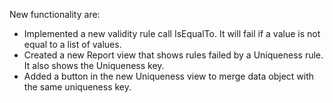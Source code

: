 New functionality are:
* Implemented a new validity rule call IsEqualTo. It will fail if a value is not equal to a list of values.
* Created a new Report view that shows rules failed by a Uniqueness rule. It also shows the Uniqueness key.
* Added a button in the new Uniqueness view to merge data object with the same uniqueness key. 
